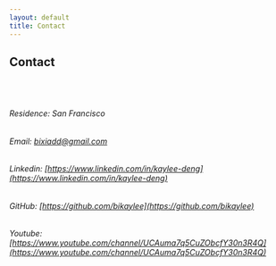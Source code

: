 ```yaml
---
layout: default
title: Contact
---
```


## Contact

<br><br>

###### Residence: San Francisco

###### Email: [bixiadd@gmail.com](mailto:bixiadd@gmail.com)

###### Linkedin: [https://www.linkedin.com/in/kaylee-deng](https://www.linkedin.com/in/kaylee-deng)

###### GitHub: [https://github.com/bikaylee](https://github.com/bikaylee)

###### Youtube: [https://www.youtube.com/channel/UCAuma7q5CuZObcfY30n3R4Q](https://www.youtube.com/channel/UCAuma7q5CuZObcfY30n3R4Q)
